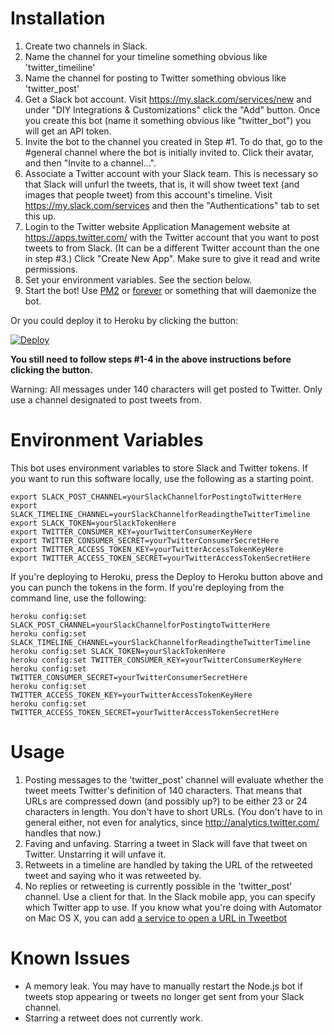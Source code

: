 Installation
====

1. Create two channels in Slack.
  1. Name the channel for your timeline something obvious like 'twitter_timeiline' 
  2. Name the channel for posting to Twitter something obvious like 'twitter_post'
2. Get a Slack bot account. Visit https://my.slack.com/services/new and under "DIY Integrations & Customizations" click the "Add" button. Once you create this bot (name it something obvious like "twitter_bot") you will get an API token.
2. Invite the bot to the channel you created in Step #1. To do that, go to the #general channel where the bot is initially invited to. Click their avatar, and then "Invite to a channel...".
3. Associate a Twitter account with your Slack team. This is necessary so that Slack will unfurl the tweets, that is, it will show tweet text (and images that people tweet) from this account's timeline. Visit https://my.slack.com/services and then the "Authentications" tab to set this up.
4. Login to the Twitter website Application Management website at https://apps.twitter.com/ with the Twitter account that you want to post tweets to from Slack. (It can be a different Twitter account than the one in step #3.) Click "Create New App". Make sure to give it read and write permissions.
5. Set your environment variables. See the section below.
6. Start the bot! Use [PM2](https://github.com/Unitech/pm2) or [forever](https://github.com/foreverjs/forever) or something that will daemonize the bot.

Or you could deploy it to Heroku by clicking the button:

[![Deploy](https://www.herokucdn.com/deploy/button.png)](https://heroku.com/deploy?template=https://github.com/sillygwailo/Slack-Twitter)

**You still need to follow steps #1-4 in the above instructions before clicking the button.**

Warning: All messages under 140 characters will get posted to Twitter. Only use a channel designated to post tweets from.

Environment Variables
====

This bot uses environment variables to store Slack and Twitter tokens. If you want to run this software locally, use the following as a starting point.

    export SLACK_POST_CHANNEL=yourSlackChannelforPostingtoTwitterHere
    export SLACK_TIMELINE_CHANNEL=yourSlackChannelforReadingtheTwitterTimeline
    export SLACK_TOKEN=yourSlackTokenHere
    export TWITTER_CONSUMER_KEY=yourTwitterConsumerKeyHere
    export TWITTER_CONSUMER_SECRET=yourTwitterConsumerSecretHere
    export TWITTER_ACCESS_TOKEN_KEY=yourTwitterAccessTokenKeyHere
    export TWITTER_ACCESS_TOKEN_SECRET=yourTwitterAccessTokenSecretHere

If you're deploying to Heroku, press the Deploy to Heroku button above and you can punch the tokens in the form. If you're deploying from the command line, use the following:

    heroku config:set SLACK_POST_CHANNEL=yourSlackChannelforPostingtoTwitterHere
    heroku config:set SLACK_TIMELINE_CHANNEL=yourSlackChannelforReadingtheTwitterTimeline
    heroku config:set SLACK_TOKEN=yourSlackTokenHere
    heroku config:set TWITTER_CONSUMER_KEY=yourTwitterConsumerKeyHere
    heroku config:set TWITTER_CONSUMER_SECRET=yourTwitterConsumerSecretHere 
    heroku config:set TWITTER_ACCESS_TOKEN_KEY=yourTwitterAccessTokenKeyHere
    heroku config:set TWITTER_ACCESS_TOKEN_SECRET=yourTwitterAccessTokenSecretHere

Usage
====

1. Posting messages to the 'twitter_post' channel will evaluate whether the tweet meets Twitter's definition of 140 characters. That means that URLs are compressed down (and possibly up?) to be either 23 or 24 characters in length. You don't have to short URLs. (You don't have to in general either, not even for analytics, since http://analytics.twitter.com/ handles that now.)
2. Faving and unfaving. Starring a tweet in Slack will fave that tweet on Twitter. Unstarring it will unfave it.
3. Retweets in a timeline are handled by taking the URL of the retweeted tweet and saying who it was retweeted by.
4. No replies or retweeting is currently possible in the 'twitter_post' channel. Use a client for that. In the Slack mobile app, you can specify which Twitter app to use. If you know what you're doing with Automator on Mac OS X, you can add [a service to open a URL in Tweetbot](https://github.com/sillygwailo/Open-URL-in-Tweetbot.workflow)

Known Issues
====

* A memory leak. You may have to manually restart the Node.js bot if tweets stop appearing or tweets no longer get sent from your Slack channel.
* Starring a retweet does not currently work.
